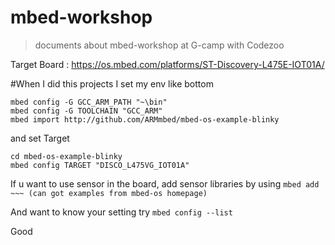 # mbed-workshop
>documents about mbed-workshop at G-camp with Codezoo

Target Board : https://os.mbed.com/platforms/ST-Discovery-L475E-IOT01A/

#When I did this projects I set my env like bottom

<pre><code>mbed config -G GCC_ARM_PATH "~\bin"
mbed config -G TOOLCHAIN "GCC_ARM"
mbed import http://github.com/ARMmbed/mbed-os-example-blinky</code></pre>

and set Target

<pre><code>cd mbed-os-example-blinky
mbed config TARGET "DISCO_L475VG_IOT01A"</code></pre>

If u want to use sensor in the board, add sensor libraries by using `mbed add ~~~ (can got examples from mbed-os homepage)`

And want to know your setting try `mbed config --list`

Good
